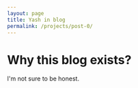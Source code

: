 ```yaml
---
layout: page
title: Yash in blog
permalink: /projects/post-0/
---
```

# Why this blog exists?

I'm not sure to be honest.